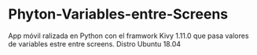 # Phyton-Variables-entre-Screens
App móvil ralizada en Python con el framwork Kivy 1.11.0 que pasa valores de variables estre entre screens. Distro Ubuntu 18.04
